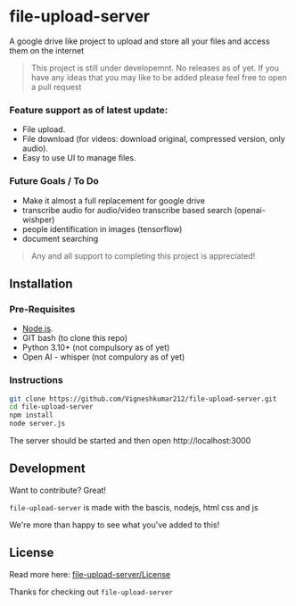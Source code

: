 # file-upload-server
A google drive like project to upload and store all your files and access them on the internet

> This project is still under developemnt. No releases as of yet.
> If you have any ideas that you may like to be added please feel free to open a pull request

### Feature support as of latest update:
- File upload.
- File download (for videos: download original, compressed version, only audio).
- Easy to use UI to manage files.

### Future Goals / To Do
- Make it almost a full replacement for google drive
- transcribe audio for audio/video transcribe based search (openai-wishper)
- people identification in images (tensorflow)
- document searching

> Any and all support to completing this project is appreciated!

## Installation

### Pre-Requisites
- [Node.js](https://nodejs.org/).
- GIT bash (to clone this repo)
- Python 3.10+ (not compulsory as of yet)
- Open AI - whisper (not compulory as of yet)

### Instructions

```sh
git clone https://github.com/Vigneshkumar212/file-upload-server.git
cd file-upload-server
npm install
node server.js
```

The server should be started and then open http://localhost:3000

## Development

Want to contribute? Great!

`file-upload-server` is made with the bascis, nodejs, html css and js

We're more than happy to see what you've added to this!

## License

Read more here: [file-upload-server/License](https://github.com/Vigneshkumar212/file-upload-server/blob/main/LICENSE)

Thanks for checking out `file-upload-server`
